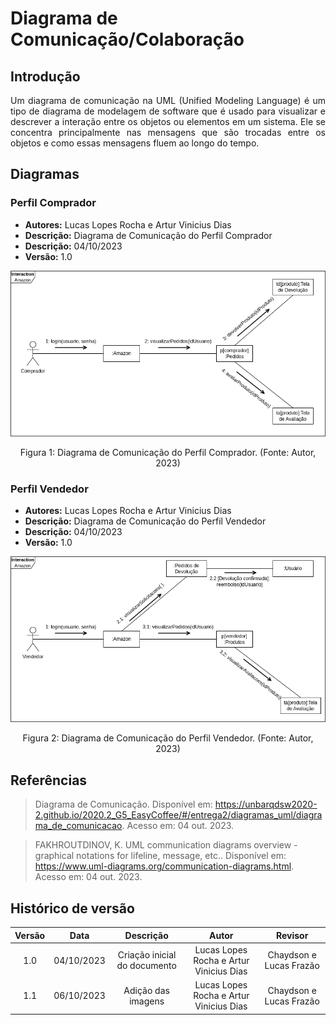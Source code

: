 # Diagrama de Comunicação/Colaboração

## Introdução
<p align="justify">Um diagrama de comunicação na UML (Unified Modeling Language) é um tipo de diagrama de modelagem de software que é usado para visualizar e descrever a interação entre os objetos ou elementos em um sistema. Ele se concentra principalmente nas mensagens que são trocadas entre os objetos e como essas mensagens fluem ao longo do tempo.</p>

## Diagramas

### Perfil Comprador
- **Autores:** Lucas Lopes Rocha e Artur Vinicius Dias
- **Descrição:** Diagrama de Comunicação do Perfil Comprador
- **Descrição:** 04/10/2023
- **Versão:** 1.0

![](../../assets/diagramas/diagramaComunicacao1.png)
<figcaption align="center">Figura 1: Diagrama de Comunicação do Perfil Comprador. (Fonte: Autor, 2023)</figcaption>

### Perfil Vendedor
- **Autores:** Lucas Lopes Rocha e Artur Vinicius Dias
- **Descrição:** Diagrama de Comunicação do Perfil Vendedor
- **Descrição:** 04/10/2023
- **Versão:** 1.0


![](../../assets/diagramas/diagramaComunicacao2.png)
<figcaption align="center">Figura 2: Diagrama de Comunicação do Perfil Vendedor. (Fonte: Autor, 2023)</figcaption>

## Referências
> Diagrama de Comunicação.  Disponível em: <https://unbarqdsw2020-2.github.io/2020.2_G5_EasyCoffee/#/entrega2/diagramas_uml/diagrama_de_comunicacao>. Acesso em: 04 out. 2023.

> FAKHROUTDINOV, K. UML communication diagrams overview - graphical notations for lifeline, message, etc..  Disponível em: <https://www.uml-diagrams.org/communication-diagrams.html>. Acesso em: 04 out. 2023.

## Histórico de versão
| Versão | Data | Descrição | Autor | Revisor |
| :----: | :--: | :-------: | :---: | :-----: |
| 1.0 | 04/10/2023 | Criação inicial do documento | Lucas Lopes Rocha e Artur Vinicius Dias | Chaydson e Lucas Frazão |
| 1.1 | 06/10/2023 | Adição das imagens | Lucas Lopes Rocha e Artur Vinicius Dias | Chaydson e Lucas Frazão |
